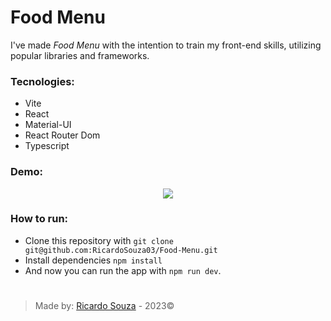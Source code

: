 # Food Menu

I've made *Food Menu* with the intention to train my front-end skills, utilizing popular libraries and frameworks.

### Tecnologies:

- Vite
- React
- Material-UI
- React Router Dom
- Typescript

### Demo:

<p align='center'>
  <img heigth="200px" src='src/assets/Food-Menu.gif' />
</p>

### How to run:

* Clone this repository with ```git clone git@github.com:RicardoSouza03/Food-Menu.git```
* Install dependencies ```npm install```
* And now you can run the app with ```npm run dev```.

#
> Made by: [Ricardo Souza](https://github.com/RicardoSouza03) - 2023©
